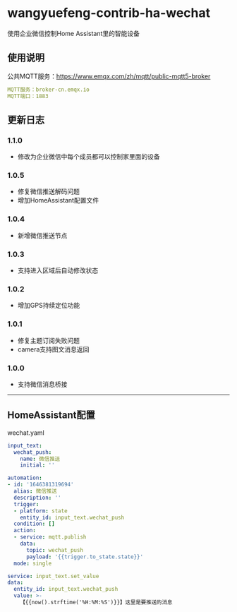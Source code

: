 # wangyuefeng-contrib-ha-wechat
使用企业微信控制Home Assistant里的智能设备


## 使用说明
公共MQTT服务：https://www.emqx.com/zh/mqtt/public-mqtt5-broker
```yaml
MQTT服务：broker-cn.emqx.io
MQTT端口：1883
```

## 更新日志
### 1.1.0
- 修改为企业微信中每个成员都可以控制家里面的设备

### 1.0.5
- 修复微信推送解码问题
- 增加HomeAssistant配置文件
### 1.0.4
- 新增微信推送节点

### 1.0.3
- 支持进入区域后自动修改状态

### 1.0.2
- 增加GPS持续定位功能

### 1.0.1
- 修复主题订阅失败问题
- camera支持图文消息返回

### 1.0.0
- 支持微信消息桥接

--- 

## HomeAssistant配置

wechat.yaml
```yaml
input_text:
  wechat_push:
    name: 微信推送
    initial: ''

automation:
- id: '1646381319694'
  alias: 微信推送
  description: ''
  trigger:
  - platform: state
    entity_id: input_text.wechat_push
  condition: []
  action:
  - service: mqtt.publish
    data:
      topic: wechat_push
      payload: '{{trigger.to_state.state}}'
  mode: single
```
```yaml
service: input_text.set_value
data:
  entity_id: input_text.wechat_push
  value: >-
    【{{now().strftime('%H:%M:%S')}}】这里是要推送的消息
```